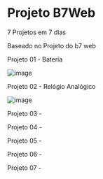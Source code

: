 # Projeto B7Web

7 Projetos em 7 dias 

Baseado no Projeto do b7 web

Projeto 01 - Bateria

![image](https://user-images.githubusercontent.com/1613816/126882285-5c78ab1b-d37e-426c-9fa7-7413c6faeb74.png)


Projeto 02 - Relógio Analógico

![image](https://user-images.githubusercontent.com/1613816/126882290-cb5806ff-a84c-4450-9dcb-fd193c14c61c.png)

Projeto 03 - 

Projeto 04 - 

Projeto 05 - 

Projeto 06 - 

Projeto 07 - 
